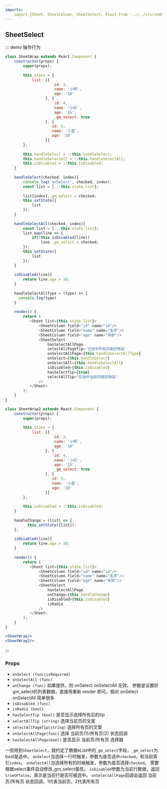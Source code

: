 ```yaml
---
imports:
    import {Sheet, SheetColumn, SheetSelect, Flex} from '../../src/index';
---
```

## SheetSelect

::: demo 操作行为
```js
class SheetWrap extends React.Component {
    constructor(props) {
        super(props);
        
        this.state = {
            list: [{
                      id: 3,
                      name: '小明',
                      age: '10'
                  }, {
                      id: 4,
                      name: '小红',
                      age: '15',
                      _gm_select: true
                  }, {
                     id: 5,
                     name: '小蓝',
                     age: '20'
                  }]
        };
        
        this.handleSelect = ::this.handleSelect;
        this.handleSelectAll = ::this.handleSelectAll;
        this.isDisabled = ::this.isDisabled;
    }
    
    handleSelect(checked, index){
        console.log('onSelect', checked, index);
        const list = [...this.state.list];
        
        list[index]._gm_select = checked;
        this.setState({
            list
        });
    }
    
    handleSelectAll(checked, index){
        const list = [...this.state.list];
        list.map(line => {
            if(!this.isDisabled(line))
                line._gm_select = checked;
        });
        this.setState({
            list
        });
    }
    
    isDisabled(line){
        return line.age > 18;
    }
    
    handleSelectAllType = (type) => {
      console.log(type)
    }
    
    render() {
        return (
           <Sheet list={this.state.list}>
               <SheetColumn field="id" name="id"/>
               <SheetColumn field="name" name="名字"/>
               <SheetColumn field="age" name="年龄"/>
               <SheetSelect 
                   hasSelectAllPage
                   selectAllPageTip='已选中所有页面的物品'
                   onSelectAllPage={this.handleSelectAllType}
                   onSelect={this.handleSelect} 
                   onSelectAll={this.handleSelectAll}
                   isDisabled={this.isDisabled}
                   hasSelectTip={true}
                   selectAllTip="已选中当前页面的物品"
               />
           </Sheet>
        );
    }
}

class SheetWrap2 extends React.Component {
    constructor(props) {
        super(props);
        
        this.state = {
            list: [{
                      id: 3,
                      name: '小明',
                      age: '10'
                  }, {
                      id: 4,
                      name: '小红',
                      age: '15',
                      _gm_select: true
                  }, {
                     id: 5,
                     name: '小蓝',
                     age: '20'
                  }]
        };
        
        this.isDisabled = ::this.isDisabled;
    }
    
    handleChange = (list) => {
          this.setState({list});
    };
    
    isDisabled(line){
        return line.age > 18;
    }
    
    render() {
        return (
           <Sheet list={this.state.list}>
               <SheetColumn field="id" name="id"/>
               <SheetColumn field="name" name="名字"/>
               <SheetColumn field="age" name="年龄"/>
               <SheetSelect 
                   hasSelectAllPage
                   onChange={this.handleChange}
                   isDisabled={this.isDisabled}
                   isRadio
               />
           </Sheet>
        );
    }
}
```
```jsx
<SheetWrap/>
<SheetWrap2/>
```
:::

### Props
- `onSelect (func|isRequired)`
- `onSelectAll (func)`
- `onChange (func)` 如果提供，则 onSelect onSelectAll 无效。 参数是设置好gm_select的列表数据，直接用重新 render 即可。相对 onSelect onSelectAll 简单很多
- `isDisabled (func)`
- `isRadio (bool)`
- `hasSelectTip (bool)` 是否显示选择所有后的tip
- `selectAllTip (string)` 选择当前页的文案
- `selectAllPageTip(string)` 选择所有页的文案
- `onSelectAllPage(func)` 选择 当前页(1)/所有页(2) 状态回调
- `hasSelectAllPage(bool)` 是否显示 当前页/所有页 选择器

一但用到`SheetSelect`，就约定了数据eList中的`_gm_select`字段，`_gm_select`为bool是选中。
`onSelect`当选择一行时触发，参数为是否选中`checked`，和当前索引`index`。
`onSelectAll`当选择所有的时候触发，参数为是否选择`checked`。
需要根据select事件自动修改_gm_select属性。
`isDisabled`参数为当前行数据，返回`true`or`false`，表示是当前行是否可被选中。
`onSelectAllPage`回调会返回 当前页/所有页 状态回调，1代表当前页，2代表所有页
